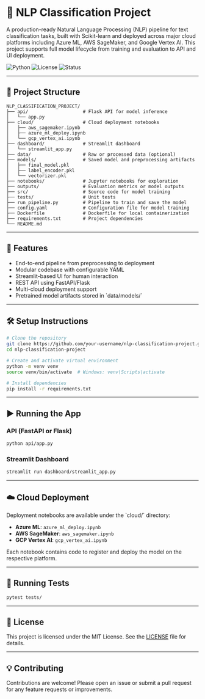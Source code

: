 # 🧠 NLP Classification Project

A production-ready Natural Language Processing (NLP) pipeline for text classification tasks, built with Scikit-learn and deployed across major cloud platforms including Azure ML, AWS SageMaker, and Google Vertex AI. This project supports full model lifecycle from training and evaluation to API and UI deployment.

![Python](https://img.shields.io/badge/Python-3.8%2B-blue)
![License](https://img.shields.io/badge/License-MIT-green)
![Status](https://img.shields.io/badge/Status-Active-brightgreen)

---

## 📁 Project Structure

```
NLP_CLASSIFICATION_PROJECT/
├── api/                    # Flask API for model inference
│   └── app.py
├── cloud/                  # Cloud deployment notebooks
│   ├── aws_sagemaker.ipynb
│   ├── azure_ml_deploy.ipynb
│   └── gcp_vertex_ai.ipynb
├── dashboard/              # Streamlit dashboard
│   └── streamlit_app.py
├── data/                   # Raw or processed data (optional)
├── models/                 # Saved model and preprocessing artifacts
│   ├── final_model.pkl
│   ├── label_encoder.pkl
│   └── vectorizer.pkl
├── notebooks/              # Jupyter notebooks for exploration
├── outputs/                # Evaluation metrics or model outputs
├── src/                    # Source code for model training
├── tests/                  # Unit tests
├── run_pipeline.py         # Pipeline to train and save the model
├── config.yaml             # Configuration file for model training
├── Dockerfile              # Dockerfile for local containerization
├── requirements.txt        # Project dependencies
└── README.md
```

---

## 🚀 Features

- End-to-end pipeline from preprocessing to deployment
- Modular codebase with configurable YAML
- Streamlit-based UI for human interaction
- REST API using FastAPI/Flask
- Multi-cloud deployment support
- Pretrained model artifacts stored in \`data/models/\`

---

## 🛠️ Setup Instructions

```bash
# Clone the repository
git clone https://github.com/your-username/nlp-classification-project.git
cd nlp-classification-project

# Create and activate virtual environment
python -m venv venv
source venv/bin/activate  # Windows: venv\Scripts\activate

# Install dependencies
pip install -r requirements.txt
```

---

## ▶️ Running the App

### API (FastAPI or Flask)

```bash
python api/app.py
```

### Streamlit Dashboard

```bash
streamlit run dashboard/streamlit_app.py
```

---

## ☁️ Cloud Deployment

Deployment notebooks are available under the \`cloud/\` directory:

- **Azure ML**: `azure_ml_deploy.ipynb`
- **AWS SageMaker**: `aws_sagemaker.ipynb`
- **GCP Vertex AI**: `gcp_vertex_ai.ipynb`

Each notebook contains code to register and deploy the model on the respective platform.

---

## 🧪 Running Tests

```bash
pytest tests/
```

---

## 📌 License

This project is licensed under the MIT License. See the [LICENSE](LICENSE) file for details.

---

## 💡 Contributing

Contributions are welcome! Please open an issue or submit a pull request for any feature requests or improvements.
